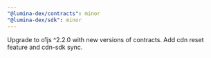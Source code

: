 ```yaml
---
"@lumina-dex/contracts": minor
"@lumina-dex/sdk": minor
---
```


Upgrade to o1js ^2.2.0 with new versions of contracts. Add cdn reset feature and cdn-sdk sync.
